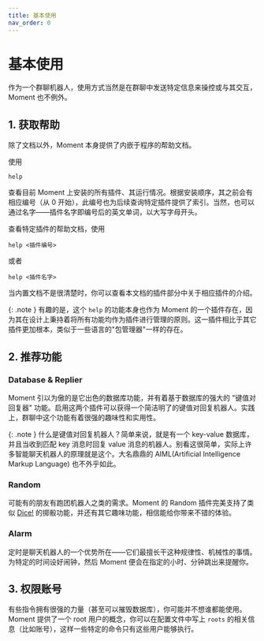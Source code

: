 ```yaml
---
title: 基本使用
nav_order: 0
---
```


# 基本使用
作为一个群聊机器人，使用方式当然是在群聊中发送特定信息来操控或与其交互，Moment 也不例外。



## 1. 获取帮助

除了文档以外，Moment 本身提供了内嵌于程序的帮助文档。

使用

```
help
```

查看目前 Moment 上安装的所有插件、其运行情况。根据安装顺序，其之前会有相应编号（从 0 开始），此编号也为后续查询特定插件提供了索引。当然，也可以通过名字——插件名字即编号后的英文单词，以大写字母开头。

查看特定插件的帮助文档，使用

```
help <插件编号>
```

或者

```
help <插件名字>
```



当内置文档不是很清楚时，你可以查看本文档的插件部分中关于相应插件的介绍。



{: .note }
有趣的是，这个 `help` 的功能本身也作为 Moment 的一个插件存在，因为其在设计上秉持着将所有功能均作为插件进行管理的原则。这一插件相比于其它插件更加根本，类似于一些语言的"包管理器"一样的存在。



## 2. 推荐功能

### Database & Replier

Moment 引以为傲的是它出色的数据库功能，并有着基于数据库的强大的 "键值对回复器" 功能。启用这两个插件可以获得一个简洁明了的键值对回复机器人。实践上，群聊中这个功能有着很强的趣味性和实用性。

{: .note }
什么是键值对回复机器人？简单来说，就是有一个 key-value 数据库，并且当收到匹配 key 消息时回复 value 消息的机器人。别看这很简单，实际上许多智能聊天机器人的原理就是这个。大名鼎鼎的 AIML(Artificial Intelligence Markup Language) 也不外乎如此。

### Random

可能有的朋友有跑团机器人之类的需求。Moment 的 Random 插件完美支持了类似 [Dice!](https://v2docs.kokona.tech/zh/latest/User_Manual.html) 的掷骰功能，并还有其它趣味功能，相信能给你带来不错的体验。

### Alarm

定时是聊天机器人的一个优势所在——它们最擅长干这种规律性、机械性的事情。为特定的时间设好闹钟，然后 Moment 便会在指定的小时、分钟跳出来提醒你。



## 3. 权限账号

有些指令拥有很强的力量（甚至可以摧毁数据库），你可能并不想谁都能使用。Moment 提供了一个 root 用户的概念，你可以在配置文件中写上 `roots` 的相关信息（比如账号），这样一些特定的命令只有这些用户能够执行。

